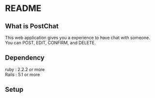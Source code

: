 # README  

## What is PostChat  
This web application gives you a experience to have chat with someone.  
You can POST, EDIT, CONFIRM, and DELETE.

## Dependency  
ruby : 2.2.2 or more  
Rails : 5.1 or more  

## Setup  
